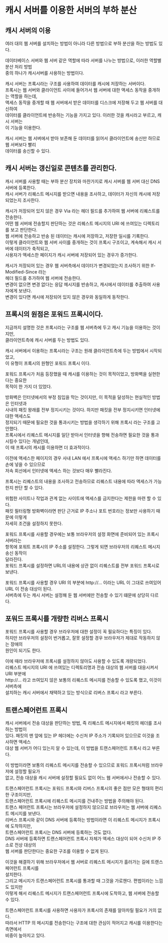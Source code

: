 # 캐시 서버를 이용한 서버의 부하 분산

## 캐시 서버의 이용

여러 대의 웹 서버를 설치하는 방법이 아니라 다른 방법으로 부하 분산을 하는 방법도 있다.

데이터베이스 서버와 웹 서버 같은 역할에 따라 서버를 나누는 방법으로, 이러한 역할별 분산 처리 방법  
중의 하나가 캐시서버를 사용하는 방법이다.

캐시 서버는 프록시라는 구조를 사용하여 데이터를 캐시에 저장하는 서버이다.  
프록시는 웹 서버와 클라이언트 사이에 들어가서 웹 서버에 대한 액세스 동작을 중개하는 역할을 하는데,  
액세스 동작을 중개할 때 웹 서버에서 받은 데이터를 디스크에 저장해 두고 웹 서버를 대신하여  
데이터를 클라이언트에 반송하는 기능을 가지고 있다. 이러한 것을 캐시라고 부르고, 캐시 서버는  
이 기능을 이용한다.

캐시 서버는 웹 서버에서 받아 보존해 둔 데이터를 읽어서 클라이언트에 송신만 하므로 웹 서버보다 빨리  
데이터를 송신할 수 있다.

## 캐시 서버는 갱신일로 콘텐츠를 관리한다.

캐시 서버를 사용할 때는 부하 분산 장치와 마찬가지로 캐시 서버를 웹 서버 대신 DNS 서버에 등록한다.  
캐시 서버가 리퀘스트 메시지를 받으면 내용을 조사하고, 데이터가 자신의 캐시에 저장되었는지 조사한다.

캐시가 저장되어 있지 않은 경우 Via 라는 헤더 필드를 추가하여 웹 서버에 리퀘스트를 전송한다.  
어떤 웹 서버에 전송할지 판단하는 것은 리퀘스트 메시지의 URI 에 쓰여있는 디렉토리를 보고 판단한다.  
웹 서버에 전송하고 반송 된 데이터는 캐시에 저장하고, 저장한 일시를 기록한다.  
이렇게 클라이언트와 웹 서버 사이를 중개하는 것이 프록시 구조이고, 계속해서 캐시 서버에 데이터가 축적되고,  
사용자가 액세스한 페이지가 캐시 서버에 저장되어 있는 경우가 증가한다.

캐시가 저장되어 있는 경우 웹 서버측에서 데이터가 변경되었는지 조사하기 위한 If-Modified-Since 라는  
헤더 필드를 추가하여 웹 서버에 전송한다.  
변경이 없으면 변경 없다는 응답 메시지를 반송하고, 캐시에서 데이터를 추출하여 사용자에게 보낸다.  
변경이 있다면 캐시에 저장되어 있지 않은 경우와 동일하게 동작한다.

## 프록시의 원점은 포워드 프록시이다.

지금까지 설명한 것은 프록시라는 구조를 웹 서버측에 두고 캐시 기능을 이용하는 것이지만,  
클라이언트측에 캐시 서버를 두는 방법도 있다.

캐시 서버에서 이용하는 프록시라는 구조는 원래 클라이언트측에 두는 방법에서 시작되었고,  
이 유형이 프록시의 원형인 포워드 프록시 이다.

포워드 프록시가 처음 등장했을 때 캐시를 이용하는 것이 목적이었고, 방화벽을 실현한다는 중요한  
목적이 한 가지 더 있었다.

방화벽은 인터넷에서의 부정 침입을 막는 것이지만, 이 목적을 달성하는 현실적인 방법은 인터넷과  
사내의 패킷 왕래를 전부 정지시키는 것이다. 하지만 패킷을 전부 정지시키면 인터넷에 대한 액세스도  
정지되기 때문에 필요한 것을 통과시키는 방법을 생각하기 위해 프록시 라는 구조를 고안했다.  
프록시에서 리퀘스트 메시지를 일단 받아서 인터넷을 향해 전송하면 필요한 것을 통과 시킬수 있다는 개념인데,  
이 때 프록시의 캐시를 이용하면 더 효과적이다.

이전에 액세스한 페이지의 경우 사내 LAN 에서 프록시에 액세스 하기만 하면 데이터를 손에 넣을 수 있으므로  
저속 회선에서 인터넷에 액세스 하는 것보다 매우 빨라진다.

프록시는 리퀘스트의 내용을 조사하고 전송하므로 리퀘스트 내용에 따라 액세스가 가능한지 판단 할 수 있다.

위험한 사이트나 작업과 관계 없는 사이트에 액세스를 금지한다는 제한을 마련 할 수 있다.  
패킷 필터링형 방화벽이라면 판단 근거로 IP 주소나 포트 번호라는 정보만 사용하기 때문에 이렇게  
자세히 조건을 설정하지 못한다.

포워드 프록시를 사용할 경우에는 보통 브라우저의 설정 화면에 준비되어 있는 프록시 서버라는  
항목에 포워트 프록시의 IP 주소를 설정한다. 그렇게 되면 브라우저의 리퀘스트 메시지 송신 동작이  
달라진다.  
포워드 프록시를 설정하면 URL의 내용에 상관 없이 리퀘스트를 전부 포워드 프록시로 보낸다.  

포워드 프록시를 사용할 경우 URI 의 부분에 http://... 이라는 URL 이 그대로 쓰여있어  
URL 이 전송 대상이 된다.  
서버측에 두는 캐시 서버는 설정해 둔 웹 서버에만 전송할 수 있기 떄문에 상당히 다르다.

## 포워드 프록시를 개량한 리버스 프록시

포워드 프록시를 사용할 경우 브라우저에 대한 설정이 꼭 필요하다는 특징이 있다.  
하지만 브라우저의 설정이 번거롭고, 잘못 설정할 경우 브라우저가 제대로 작동하지 않는 장애의  
원인이 되기도 한다.

이에 때라 브라우저에 프록시를 설정하지 않아도 사용할 수 있도록 개량되었다.  
리퀘스트 메시지의 URI 에 쓰여있는 디렉토리명과 전송 대상의 웹 서버를 대응시켜서 URI 부분에  
http://... 라고 쓰여있지 않은 보통의 리퀘스트 메시지를 전송할 수 있도록 했고, 이것이 서버측에  
설치하는 캐시 서버에서 채택하고 있는 방식으로 리버스 프록시 라고 부른다.

## 트랜스페어런트 프록시

캐시 서버에서 전송 대상을 판단하는 방법, 즉 리퀘스트 메시지에서 패킷의 헤더를 조사하는 방법이  
있다. 패킷의 맨 앞에 있는 IP 헤더에는 수신처 IP 주소가 기록되어 있으므로 이것을 조사하면 액세스  
대상 웹 서버가 어디 있는지 알 수 있는데, 이 방법을 트랜스페어런트 프록시 라고 부른다.

이 방법이라면 보통의 리퀘스트 메시지를 전송할 수 있으므로 포워드 프록시처럼 브라우저에 설정할 필요가  
없고, 전송 대상을 캐시 서버에 설정할 필요도 없이 어느 웹 서버에서나 전송할 수 있다.

트랜스페어런트 프록시는 포워드 프록시와 리버스 프록시의 좋은 점만 모은 형태의 편리한 구조이지만,  
트랜스페어런트 프록시에 리퀘스트 메시지를 건내주는 방법을 주의해야 된다.  
트랜스 페어런트 프록시는 브라우저에 설정하지 않으므로 브라우저는 웹 서버에 리퀘스트 메시지를 보낸다.  
리버스 프록시와 같이 DNS 서버에 등록하는 방법이라면 이 리퀘스트 메시지가 프록시에 도착하지만,  
트랜스페어런트 프록시는 DNS 서버에 등록하는 것도 없다.  
DNS 서버에 등록하면 트랜스페어런트 프록시 자체가 액세스 대상이 되어 수신처 IP 주소로 전상 대상의  
웹 서버를 판단한다는 중요한 구조를 이용할 수 없게 된다.

이것을 해결하기 위해 브라우저에서 웹 서버로 리퀘스트 메시지가 흘러가는 길에 트랜스페어런트 프록시를  
설치한다.  
그리고 메시지가 트랜스페어런트 프록시를 통과할 때 그것을 가로챈다. 편법이라는 느낌도 있지만  
이렇게 해서 리퀘스트 메시지가 트랜스페어런트 프록시에 도착하고, 웹 서버에 전송할 수 있다.

트랜스페어런트 프록시를 사용하면 사용자가 프록시의 존재를 알아차릴 필요가 거의 없다.  
따라서 HTTP 의 메시지를 전송한다는 구조에 대한 관심이 적어지고 캐시를 이용한다는 측면에서  
비중이 높아지고 있다.
